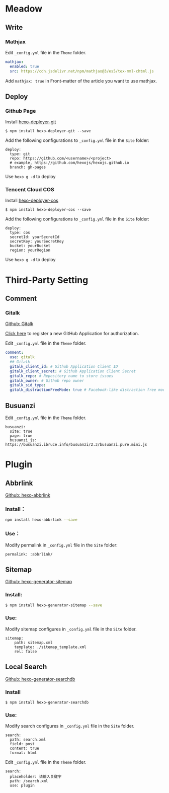 # Meadow
## Write
### Mathjax
Edit `_config.yml` file in the `Theme` folder.
```yml
mathjax:
  enabled: true
  src: https://cdn.jsdelivr.net/npm/mathjax@3/es5/tex-mml-chtml.js
```
Add `mathjax: true` in Front-matter of the article you want to use mathjax.
## Deploy
### Github Page
Install [hexo-deployer-git](https://github.com/hexojs/hexo-deployer-git)
```
$ npm install hexo-deployer-git --save
```

Add the following configurations to `_config.yml` file in the `Site` folder:
```YML
deploy:
  type: git
  repo: https://github.com/<username>/<project>
  # example, https://github.com/hexojs/hexojs.github.io
  branch: gh-pages
```

Use `hexo g -d` to deploy

### Tencent Cloud COS
Install [hexo-deployer-cos](https://github.com/sdlzhd/hexo-deployer-cos)
```
$ npm install hexo-deployer-cos --save
```

Add the following configurations to `_config.yml` file in the `Site` folder:
```YML
deploy:
  type: cos
  secretId: yourSecretId
  secretKey: yourSecretKey
  bucket: yourBucket
  region: yourRegion
```

Use `hexo g -d` to deploy
# Third-Party Setting
## Comment
### Gitalk
[Github: Gitalk](https://github.com/gitalk/gitalk)

[Click here](https://github.com/settings/applications/new) to register a new GitHub Application for authorization.

Edit `_config.yml` file in the `Theme` folder.
```YAML
comment:
  use: gitalk
  ## Gitalk
  gitalk_client_id: # Github Application Client ID
  gitalk_client_secret: # Github Application Client Secret
  gitalk_repo: # Repository name to store issues
  gitalk_owner: # Github repo owner 
  gitalk_sid_type:  
  gitalk_distractionFreeMode: true # Facebook-like distraction free mode
```

## Busuanzi
Edit `_config.yml` file in the `Theme` folder.
```
busuanzi:
  site: true
  page: true
  busuanzi_js: https://busuanzi.ibruce.info/busuanzi/2.3/busuanzi.pure.mini.js
```

# Plugin
## Abbrlink
[Github: hexo-abbrlink](https://github.com/rozbo/hexo-abbrlink)
### Install：
``` bash
npm install hexo-abbrlink --save
```
### Use：
Modify permalink in `_config.yml` file in the `Site` folder:
```
permalink: :abbrlink/
```

## Sitemap
[Github: hexo-generator-sitemap](https://github.com/hexojs/hexo-generator-sitemap)
### Install:
``` bash
$ npm install hexo-generator-sitemap --save
```
### Use:
Modify sitemap configures in `_config.yml` file in the `Site` folder.
```
sitemap:
    path: sitemap.xml
    template: ./sitemap_template.xml
    rel: false
```
## Local Search
[Github: hexo-generator-searchdb](https://github.com/theme-next/hexo-generator-searchdb)
### Install
```
$ npm install hexo-generator-searchdb
```
### Use:
Modify search configures in `_config.yml` file in the `Site` folder.
```
search:
  path: search.xml
  field: post
  content: true
  format: html
```

Edit `_config.yml` file in the `Theme` folder.
```
search:
  placeholder: 请输入关键字
  path: /search.xml
  use: plugin
```
